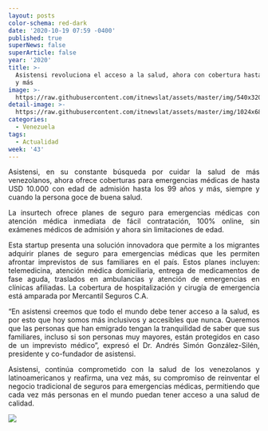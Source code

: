 ```yaml
---
layout: posts
color-schema: red-dark
date: '2020-10-19 07:59 -0400'
published: true
superNews: false
superArticle: false
year: '2020'
title: >-
  Asistensi revoluciona el acceso a la salud, ahora con cobertura hasta 99 años
  y más
image: >-
  https://raw.githubusercontent.com/itnewslat/assets/master/img/540x320/Asistensi-99-p.jpg
detail-image: >-
  https://raw.githubusercontent.com/itnewslat/assets/master/img/1024x680/Asistensi-99-g.jpg
categories:
  - Venezuela
tags:
  - Actualidad
week: '43'
---
```

<p style="text-align: justify;">Asistensi, en su constante búsqueda por cuidar la salud de más venezolanos, ahora ofrece coberturas para emergencias médicas de hasta USD 10.000 con edad de admisión hasta los 99 años y más, siempre y cuando la persona goce de buena salud.</p>
<p style="text-align: justify;">La insurtech ofrece planes de seguro para emergencias médicas con atención médica inmediata de fácil contratación, 100% online, sin exámenes médicos de admisión y ahora sin limitaciones de edad.</p>
<p style="text-align: justify;">Esta startup presenta una solución innovadora que permite a los migrantes adquirir planes de seguro para emergencias médicas que les permiten afrontar imprevistos de sus familiares en el país. Estos planes incluyen: telemedicina, atención médica domiciliaria, entrega de medicamentos de fase aguda, traslados en ambulancias y atención de emergencias en clínicas afiliadas. La cobertura de hospitalización y cirugía de emergencia está amparada por Mercantil Seguros C.A.</p>
<p style="text-align: justify;">“En asistensi creemos que todo el mundo debe tener acceso a la salud, es por esto que hoy somos más inclusivos y accesibles que nunca. Queremos que las personas que han emigrado tengan la tranquilidad de saber que sus familiares, incluso si son personas muy mayores, están protegidos en caso de un imprevisto médico”, expresó el Dr. Andrés Simón González-Silén, presidente y co-fundador de asistensi.</p>
<p style="text-align: justify;">Asistensi, continúa comprometido con la salud de los venezolanos y latinoamericanos y reafirma, una vez más, su compromiso de reinventar el negocio tradicional de seguros para emergencias médicas, permitiendo que cada vez más personas en el mundo puedan tener acceso a una salud de calidad.</p>
<img src="https://tracker.metricool.com/c3po.jpg?hash=56f88a41e39ab42c063cc51676587a04"/>